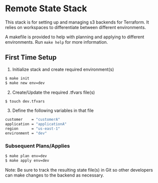 # Remote State Stack

This stack is for setting up and managing s3 backends for Terraform. It relies on workspaces to differentiate between different environments.

A makefile is provided to help with planning and applying to different environments. Run `make help` for more information.

## First Time Setup

1. Initialize stack and create required environment(s)

```sh
$ make init
$ make new env=dev
```

2. Create/Update the required .tfvars file(s)

```sh
$ touch dev.tfvars
```

3. Define the following variables in that file

```sh
customer    = "customerA"
application = "applicationA"
region      = "us-east-1"
environment = "dev"
```

### Subsequent Plans/Applies

```bash
$ make plan env=dev
$ make apply env=dev
```

Note: Be sure to track the resulting state file(s) in Git so other developers can make changes to the backend as necessary.
